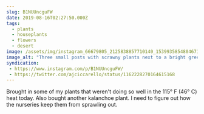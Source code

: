 ```yaml
---
slug: B1NUUncguFW
date: 2019-08-16T02:27:50.000Z
tags: 
  - plants
  - houseplants
  - flowers
  - desert
image: /assets/img/instagram_66679805_2125838857710140_1539935854804671216_n_17872658311437472.jpg
image_alt: "Three small posts with scrawny plants next to a bright green kalenchoe with pink flowers."
syndication:
 - https://www.instagram.com/p/B1NUUncguFW/
 - https://twitter.com/ajciccarello/status/1162228270164615168
---
```


Brought in some of my plants that weren't doing so well in the 115° F (46° C) heat today. Also bought another kalanchoe plant. I need to figure out how the nurseries keep them from sprawling out.
